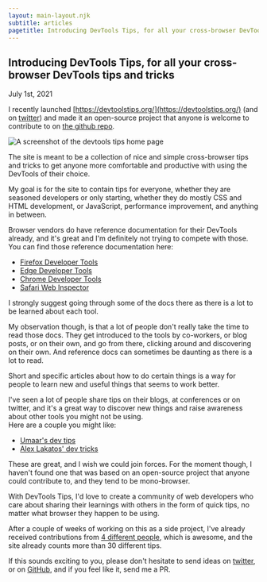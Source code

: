 ```yaml
---
layout: main-layout.njk
subtitle: articles
pagetitle: Introducing DevTools Tips, for all your cross-browser DevTools tips and tricks
---
```

## Introducing DevTools Tips, for all your cross-browser DevTools tips and tricks

<time datetime="2021-07-01">July 1st, 2021</time>

I recently launched [https://devtoolstips.org/](https://devtoolstips.org/) (and on [twitter](https://twitter.com/_devtoolstips)) and made it an open-source project that anyone is welcome to contribute to on [the github repo](https://github.com/captainbrosset/devtools-tips).

![A screenshot of the devtools tips home page](/assets/devtools-tips-site.png)

The site is meant to be a collection of nice and simple cross-browser tips and tricks to get anyone more comfortable and productive with using the DevTools of their choice.

My goal is for the site to contain tips for everyone, whether they are seasoned developers or only starting, whether they do mostly CSS and HTML development, or JavaScript, performance improvement, and anything in between.

Browser vendors do have reference documentation for their DevTools already, and it's great and I'm definitely not trying to compete with those.\
You can find those reference documentation here:

* [Firefox Developer Tools](https://developer.mozilla.org/en-US/docs/Tools)
* [Edge Developer Tools](https://docs.microsoft.com/en-us/microsoft-edge/devtools-guide-chromium/)
* [Chrome Developer Tools](https://developer.chrome.com/docs/devtools/)
* [Safari Web Inspector](https://support.apple.com/en-us/guide/safari-developer/dev073038698/mac)

I strongly suggest going through some of the docs there as there is a lot to be learned about each tool.

My observation though, is that a lot of people don't really take the time to read those docs. They get introduced to the tools by co-workers, or blog posts, or on their own, and go from there, clicking around and discovering on their own. And reference docs can sometimes be daunting as there is a lot to read.

Short and specific articles about how to do certain things is a way for people to learn new and useful things that seems to work better.

I've seen a lot of people share tips on their blogs, at conferences or on twitter, and it's a great way to discover new things and raise awareness about other tools you might not be using.\
Here are a couple you might like:

* [Umaar's dev tips](https://umaar.com/dev-tips/)
* [Alex Lakatos' dev tricks](https://alexlakatos.com/devtricks/)

These are great, and I wish we could join forces. For the moment though, I haven't found one that was based on an open-source project that anyone could contribute to, and they tend to be mono-browser.

With DevTools Tips, I'd love to create a community of web developers who care about sharing their learnings with others in the form of quick tips, no matter what browser they happen to be using.

After a couple of weeks of working on this as a side project, I've already received contributions from [4 different people](https://github.com/captainbrosset/devtools-tips/graphs/contributors), which is awesome, and the site already counts more than 30 different tips.

If this sounds exciting to you, please don't hesitate to send ideas on [twitter](https://twitter.com/_devtoolstips), or on [GitHub](https://github.com/captainbrosset/devtools-tips/issues), and if you feel like it, send me a PR.